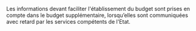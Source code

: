 Les informations devant faciliter l'établissement du budget sont prises en compte dans le budget supplémentaire, lorsqu’elles sont communiquées avec retard par les services compétents de l'Etat.